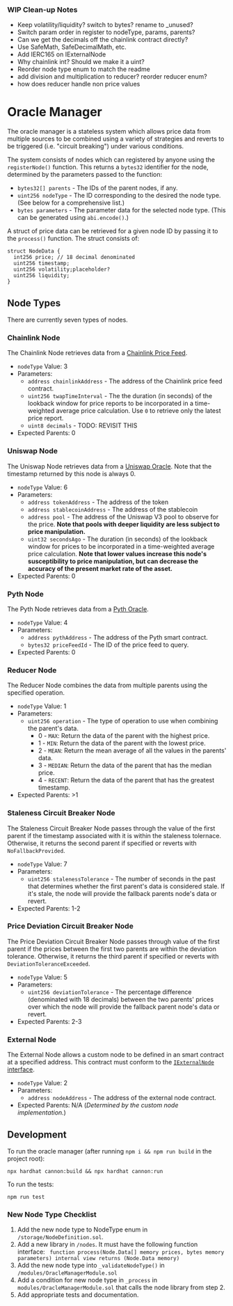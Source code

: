 ### WIP Clean-up Notes

- Keep volatility/liquidity? switch to bytes? rename to \_unused?
- Switch param order in register to nodeType, params, parents?
- Can we get the decimals off the chainlink contract directly?
- Use SafeMath, SafeDecimalMath, etc.
- Add IERC165 on IExternalNode
- Why chainlink int? Should we make it a uint?
- Reorder node type enum to match the readme
- add division and multiplication to reducer? reorder reducer enum?
- how does reducer handle non price values

# Oracle Manager

The oracle manager is a stateless system which allows price data from multiple sources to be combined using a variety of strategies and reverts to be triggered (i.e. "circuit breaking") under various conditions.

The system consists of nodes which can registered by anyone using the `registerNode()` function. This returns a `bytes32` identifier for the node, determined by the parameters passed to the function:

- `bytes32[] parents` - The IDs of the parent nodes, if any.
- `uint256 nodeType` - The ID corresponding to the desired the node type. (See below for a comprehensive list.)
- `bytes parameters` - The parameter data for the selected node type. (This can be generated using `abi.encode()`.)

A struct of price data can be retrieved for a given node ID by passing it to the `process()` function. The struct consists of:

```
struct NodeData {
  int256 price; // 18 decimal denominated
  uint256 timestamp;
  uint256 volatility;placeholder?
  uint256 liquidity;
}
```

## Node Types

There are currently seven types of nodes.

### Chainlink Node

The Chainlink Node retrieves data from a [Chainlink Price Feed](https://docs.chain.link/data-feeds/price-feeds/addresses/).

- `nodeType` Value: 3
- Parameters:
  - `address chainlinkAddress` - The address of the Chainlink price feed contract.
  - `uint256 twapTimeInterval` - The the duration (in seconds) of the lookback window for price reports to be incorporated in a time-weighted average price calculation. Use `0` to retrieve only the latest price report.
  - `uint8 decimals` - TODO: REVISIT THIS
- Expected Parents: 0

### Uniswap Node

The Uniswap Node retrieves data from a [Uniswap Oracle](https://docs.uniswap.org/concepts/protocol/oracle). Note that the timestamp returned by this node is always 0.

- `nodeType` Value: 6
- Parameters:
  - `address tokenAddress` - The address of the token
  - `address stablecoinAddress` - The address of the stablecoin
  - `address pool` - The address of the Uniswap V3 pool to observe for the price. **Note that pools with deeper liquidity are less subject to price manipulation.**
  - `uint32 secondsAgo` - The duration (in seconds) of the lookback window for prices to be incorporated in a time-weighted average price calculation. **Note that lower values increase this node's susceptibility to price manipulation, but can decrease the accuracy of the present market rate of the asset.**
- Expected Parents: 0

### Pyth Node

The Pyth Node retrieves data from a [Pyth Oracle](https://docs.pyth.network/pythnet-price-feeds/evm).

- `nodeType` Value: 4
- Parameters:
  - `address pythAddress` - The address of the Pyth smart contract.
  - `bytes32 priceFeedId` - The ID of the price feed to query.
- Expected Parents: 0

### Reducer Node

The Reducer Node combines the data from multiple parents using the specified operation.

- `nodeType` Value: 1
- Parameters:
  - `uint256 operation` - The type of operation to use when combining the parent's data.
    - 0 - `MAX`: Return the data of the parent with the highest price.
    - 1 - `MIN`: Return the data of the parent with the lowest price.
    - 2 - `MEAN`: Return the mean average of all the values in the parents' data.
    - 3 - `MEDIAN`: Return the data of the parent that has the median price.
    - 4 - `RECENT`: Return the data of the parent that has the greatest timestamp.
- Expected Parents: >1

### Staleness Circuit Breaker Node

The Staleness Circuit Breaker Node passes through the value of the first parent if the timestamp associated with it is within the staleness tolernace. Otherwise, it returns the second parent if specified or reverts with `NoFallbackProvided`.

- `nodeType` Value: 7
- Parameters:
  - `uint256 stalenessTolerance` - The number of seconds in the past that determines whether the first parent's data is considered stale. If it's stale, the node will provide the fallback parents node's data or revert.
- Expected Parents: 1-2

### Price Deviation Circuit Breaker Node

The Price Deviation Circuit Breaker Node passes through value of the first parent if the prices between the first two parents are within the deviation tolerance. Otherwise, it returns the third parent if specified or reverts with `DeviationToleranceExceeded`.

- `nodeType` Value: 5
- Parameters:
  - `uint256 deviationTolerance` - The percentage difference (denominated with 18 decimals) between the two parents' prices over which the node will provide the fallback parent node's data or revert.
- Expected Parents: 2-3

### External Node

The External Node allows a custom node to be defined in an smart contract at a specified address. This contract must conform to the [`IExternalNode` interface](./contracts/interfaces/external/IExternalNode.sol).

- `nodeType` Value: 2
- Parameters:
  - `address nodeAddress` - The address of the external node contract.
- Expected Parents: N/A (_Determined by the custom node implementation._)

## Development

To run the oracle manager (after running `npm i && npm run build` in the project root):

`npx hardhat cannon:build && npx hardhat cannon:run`

To run the tests:

`npm run test`

### New Node Type Checklist

1.  Add the new node type to NodeType enum in `/storage/NodeDefinition.sol`.
2.  Add a new library in `/nodes`. It must have the following function interface:
    ` function process(Node.Data[] memory prices, bytes memory parameters) internal view returns (Node.Data memory)`
3.  Add the new node type into `_validateNodeType()` in `/modules/OracleManagerModule.sol`
4.  Add a condition for new node type in `_process` in `modules/OracleManagerModule.sol` that calls the node library from step 2.
5.  Add appropriate tests and documentation.
